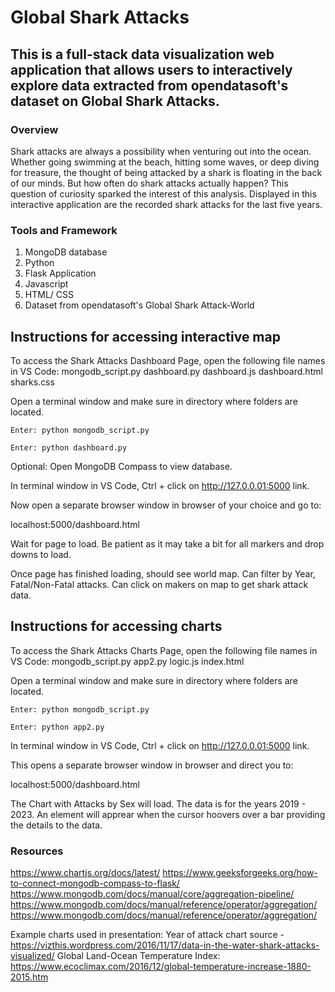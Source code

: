 # Global Shark Attacks

## This is a full-stack data visualization web application that allows users to interactively explore data extracted from opendatasoft's dataset on Global Shark Attacks.

### Overview

Shark attacks are always a possibility when venturing out into the ocean. Whether going swimming at the beach, hitting some waves, or deep diving for treasure, the thought of being attacked by a shark is floating in the back of our minds. But how often do shark attacks actually happen? This question of curiosity sparked the interest of this analysis. Displayed in this interactive application are the recorded shark attacks for the last five years.

### Tools and Framework

1. MongoDB database
2. Python
3. Flask Application
4. Javascript
5. HTML/ CSS
6. Dataset from opendatasoft's Global Shark Attack-World

## Instructions for accessing interactive map

To access the Shark Attacks Dashboard Page, open the following file names in VS Code:
mongodb_script.py
dashboard.py
dashboard.js
dashboard.html
sharks.css

Open a terminal window and make sure in directory where folders are located.

    Enter: python mongodb_script.py

    Enter: python dashboard.py

Optional: Open MongoDB Compass to view database.

In terminal window in VS Code, Ctrl + click on http://127.0.0.01:5000 link.

Now open a separate browser window in browser of your choice and go to:

localhost:5000/dashboard.html

Wait for page to load. Be patient as it may take a bit for all markers and drop downs to load.

Once page has finished loading, should see world map. Can filter by Year, Fatal/Non-Fatal attacks. Can click on makers on map to get shark attack data.

## Instructions for accessing charts

To access the Shark Attacks Charts Page, open the following file names in VS Code:
mongodb_script.py
app2.py
logic.js
index.html

Open a terminal window and make sure in directory where folders are located.

    Enter: python mongodb_script.py

    Enter: python app2.py

In terminal window in VS Code, Ctrl + click on http://127.0.0.01:5000 link.

This opens a separate browser window in browser and direct you to:

localhost:5000/dashboard.html

The Chart with Attacks by Sex will load. The data is for the years 2019 - 2023. An element will apprear when
the cursor hoovers over a bar providing the details to the data.

### Resources

https://www.chartjs.org/docs/latest/
https://www.geeksforgeeks.org/how-to-connect-mongodb-compass-to-flask/
https://www.mongodb.com/docs/manual/core/aggregation-pipeline/
https://www.mongodb.com/docs/manual/reference/operator/aggregation/
https://www.mongodb.com/docs/manual/reference/operator/aggregation/

Example charts used in presentation:
Year of attack chart source - https://vizthis.wordpress.com/2016/11/17/data-in-the-water-shark-attacks-visualized/
Global Land-Ocean Temperature Index: https://www.ecoclimax.com/2016/12/global-temperature-increase-1880-2015.htm
